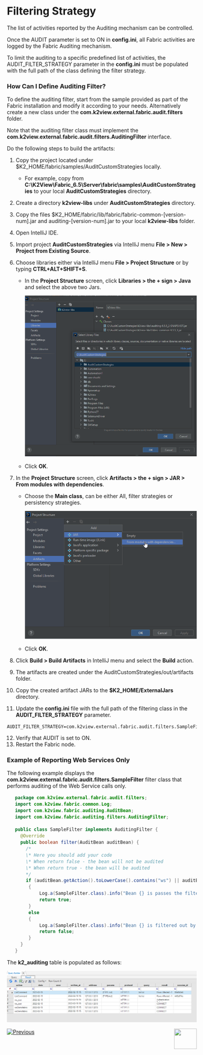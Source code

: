 # Filtering Strategy

The list of activities reported by the Auditing mechanism can be controlled. 

Once the AUDIT parameter is set to ON in **config.ini**, all Fabric activities are logged by the Fabric Auditing mechanism.

To limit the auditing to a specific predefined list of activities, the AUDIT_FILTER_STRATEGY parameter in the **config.ini** must be populated with the full path of the class defining the filter strategy. 

###  How Can I Define Auditing Filter?

To define the auditing filter, start from the sample provided as part of the Fabric installation and modify it according to your needs. Alternatively create a new class under the **com.k2view.external.fabric.audit.filters** folder.

Note that the auditing filter class must implement the **com.k2view.external.fabric.audit.filters.AuditingFilter** interface.

Do the following steps to build the artifacts:

1. Copy the project located under $K2_HOME/fabric/samples/AuditCustomStrategies locally.  

   * For example, copy from **C:\K2View\Fabric_6.5\Server\fabric\samples\AuditCustomStrategies** to your local **AuditCustomStrategies** directory.

2. Create a directory **k2view-libs** under **AuditCustomStrategies** directory.

3. Copy the files $K2_HOME/fabric/lib/fabric/fabric-common-[version-num].jar and auditing-[version-num].jar to your local **k2view-libs** folder. 

4. Open IntelliJ IDE.

5. Import project **AuditCustomStrategies** via IntelliJ menu **File > New > Project from Existing Source**.

6. Choose libraries either via IntelliJ menu **File > Project Structure** or by typing **CTRL+ALT+SHIFT+S**.

   * In the **Project Structure** screen, click **Libraries > the + sign > Java** and select the above two Jars.

     <img src="images/02_filter_select_lib.png" style="zoom:80%;" />

   * Click **OK**.

7. In the **Project Structure** screen, click **Artifacts > the + sign > JAR > From modules with dependencies**.

   * Choose the **Main class**, can be either All, filter strategies or persistency strategies. 

     <img src="images/02_choose_artifacts.png" style="zoom:80%;" />

   * Click **OK**.

8. Click **Build > Build Artifacts** in IntelliJ menu and select the **Build** action.

9. The artifacts are created under the AuditCustomStrategies/out/artifacts folder. 

10. Copy the created artifact JARs to the **$K2_HOME/ExternalJars** directory. 

11. Update the **config.ini** file with the full path of the filtering class in the **AUDIT_FILTER_STRATEGY** parameter. 

~~~
AUDIT_FILTER_STRATEGY=com.k2view.external.fabric.audit.filters.SampleFilter
~~~

12. Verify that AUDIT is set to ON.
13. Restart the Fabric node.

### Example of Reporting Web Services Only

The following example displays the **com.k2view.external.fabric.audit.filters.SampleFilter** filter class that performs auditing of the Web Service calls only.

~~~java
   package com.k2view.external.fabric.audit.filters;
   import com.k2view.fabric.common.Log;
   import com.k2view.fabric.auditing.AuditBean;
   import com.k2view.fabric.auditing.filters.AuditingFilter;

   public class SampleFilter implements AuditingFilter {
     @Override
     public boolean filter(AuditBean auditBean) {
       /*
       \* Here you should add your code
       \* When return false - the bean will not be audited
       \* When return true - the bean will be audited
       */
       if (auditBean.getAction().toLowerCase().contains("ws") || auditBean.getProtocol().toLowerCase().contains("http"))
        {
            Log.a(SampleFilter.class).info("Bean {} is passes the filter layer", auditBean.toString());
            return true;
        }
        else
        {
            Log.a(SampleFilter.class).info("Bean {} is filtered out by the filter layer", auditBean.toString());
            return false;
        }
     }
   }
~~~

The **k2_auditing** table is populated as follows:

<img src="images/02_audit.png" style="zoom:80%;" />



[![Previous](/articles/images/Previous.png)](01_auditing_overview.md)[<img align="right" width="60" height="54" src="/articles/images/Next.png">](03_persistence_strategy.md) 
